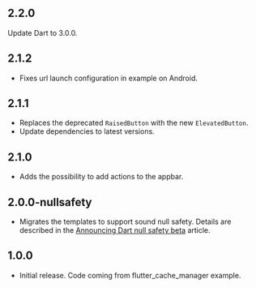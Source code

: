 ## 2.2.0

Update Dart to 3.0.0.

## 2.1.2

* Fixes url launch configuration in example on Android.

## 2.1.1

* Replaces the deprecated `RaisedButton` with the new `ElevatedButton`.
* Update dependencies to latest versions.

## 2.1.0

* Adds the possibility to add actions to the appbar.

## 2.0.0-nullsafety

* Migrates the templates to support sound null safety. Details are described in the [Announcing Dart null safety beta](https://medium.com/flutter/announcing-dart-null-safety-beta-4491da22077a) article.

## 1.0.0

* Initial release. Code coming from flutter_cache_manager example.
